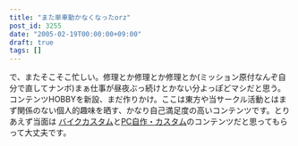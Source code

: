 ```yaml
---
title: "また単車動かなくなったorz"
post_id: 3255
date: "2005-02-19T00:00:00+09:00"
draft: true
tags: []
---
```



で、またそこそこ忙しい。修理とか修理とか修理とか(ミッション原付なんぞ自分で直してナンボ)まぁ仕事が昼夜ぶっ続けとかない分よっぽどマシだと思う。 コンテンツHOBBYを新設、まだ作りかけ。ここは東方や当サークル活動とはまず関係のない個人的趣味を晒す、かなり自己満足度の高いコンテンツです。とりあえず当面は [バイクカスタム](https://danmaq.com/category/goods?tag=vehicles)と[PC自作・カスタム](https://danmaq.com/category/goods?tag=pc)のコンテンツだと思ってもらって大丈夫です。
